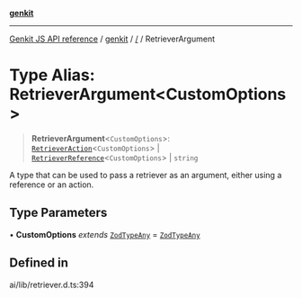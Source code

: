 [**genkit**](../README.md)

***

[Genkit JS API reference](../../README.md) / [genkit](../README.md) / [/](../README.md) / RetrieverArgument

# Type Alias: RetrieverArgument\<CustomOptions\>

> **RetrieverArgument**\<`CustomOptions`\>: [`RetrieverAction`](RetrieverAction.md)\<`CustomOptions`\> \| [`RetrieverReference`](../interfaces/RetrieverReference.md)\<`CustomOptions`\> \| `string`

A type that can be used to pass a retriever as an argument, either using a reference or an action.

## Type Parameters

• **CustomOptions** *extends* [`ZodTypeAny`](../namespaces/z/type-aliases/ZodTypeAny.md) = [`ZodTypeAny`](../namespaces/z/type-aliases/ZodTypeAny.md)

## Defined in

ai/lib/retriever.d.ts:394
